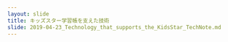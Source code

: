 ```yaml
---
layout: slide
title: キッズスター学習帳を支えた技術
slide: 2019-04-23_Technology_that_supports_the_KidsStar_TechNote.md
---
```

